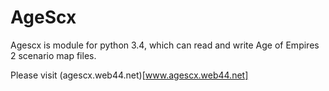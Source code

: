 # AgeScx
Agescx is module for python 3.4, which can read and write Age of Empires 2 scenario map files.

Please visit (agescx.web44.net)[www.agescx.web44.net]
